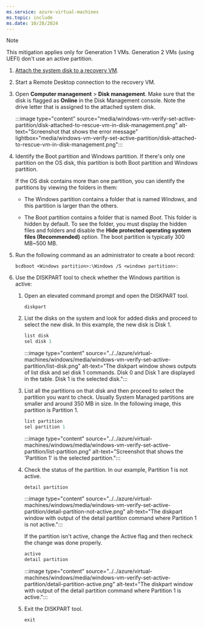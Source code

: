 ```yaml
---
ms.service: azure-virtual-machines
ms.topic: include
ms.date: 10/28/2024
---
```


> [!NOTE]
> This mitigation applies only for Generation 1 VMs. Generation 2 VMs (using UEFI) don't use an active partition.

1. [Attach the system disk to a recovery VM](../../azure/virtual-machines/windows/troubleshoot-recovery-disks-portal-windows.md).

2. Start a Remote Desktop connection to the recovery VM.

3. Open **Computer management** > **Disk management**. Make sure that the disk is flagged as **Online** in the Disk Management console. Note the drive letter that is assigned to the attached system disk.

    :::image type="content" source="media/windows-vm-verify-set-active-partition/disk-attached-to-rescue-vm-in-disk-management.png" alt-text="Screenshot that shows the error message" lightbox="media/windows-vm-verify-set-active-partition/disk-attached-to-rescue-vm-in-disk-management.png":::

4. Identify the Boot partition and Windows partition. If there's only one partition on the OS disk, this partition is both Boot partition and Windows partition.

    If the OS disk contains more than one partition, you can identify the partitions by viewing the folders in them:

    - The Windows partition contains a folder that is named *Windows*, and this partition is larger than the others.

    - The Boot partition contains a folder that is named *Boot*. This folder is hidden by default. To see the folder, you must display the hidden files and folders and disable the **Hide protected operating system files (Recommended)** option. The boot partition is typically 300 MB~500 MB.

5. Run the following command as an administrator to create a boot record:

    ```console
    bcdboot <Windows partition>:\Windows /S <windows partition>: 
    ```

6. Use the DISKPART tool to check whether the Windows partition is active:

   1. Open an elevated command prompt and open the DISKPART tool.

      `diskpart`

   2. List the disks on the system and look for added disks and proceed to select the new disk. In this example, the new disk is Disk 1.

      ```ps
      list disk
      sel disk 1
      ```

      :::image type="content" source="../../azure/virtual-machines/windows/media/windows-vm-verify-set-active-partition/list-disk.png" alt-text="The diskpart window shows outputs of list disk and sel disk 1 commands. Disk 0 and Disk 1 are displayed in the table. Disk 1 is the selected disk.":::

   3. List all the partitions on that disk and then proceed to select the partition you want to check. Usually System Managed partitions are smaller and around 350 MB in size. In the following image, this partition is Partition 1.

      ```ps
      list partition
      sel partition 1
      ```

      :::image type="content" source="../../azure/virtual-machines/windows/media/windows-vm-verify-set-active-partition/list-partition.png" alt-text="Screenshot that shows the 'Partition 1' is the selected partition.":::

   4. Check the status of the partition. In our example, Partition 1 is not active.

      `detail partition`

      :::image type="content" source="../../azure/virtual-machines/windows/media/windows-vm-verify-set-active-partition/detail-partition-not-active.png" alt-text="The diskpart window with output of the detail partition command where Partition 1 is not active.":::

      If the partition isn't active, change the Active flag and then recheck the change was done properly.

      ```ps
      active
      detail partition
      ```

      :::image type="content" source="../../azure/virtual-machines/windows/media/windows-vm-verify-set-active-partition/detail-partition-active.png" alt-text="The diskpart window with output of the detail partition command where Partition 1 is active.":::

   5. Exit the DISKPART tool.

      `exit`
